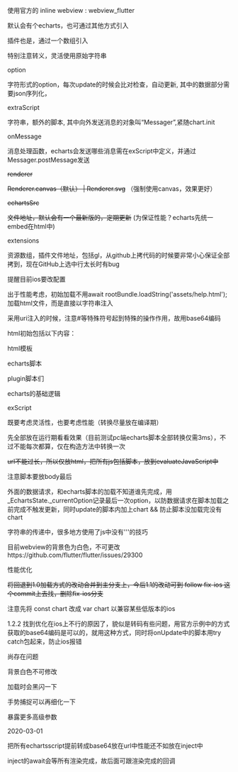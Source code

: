 使用官方的 inline webview : webview_flutter

默认会有个echarts，也可通过其他方式引入

插件也是，通过一个数组引入



特别注意转义，灵活使用原始字符串

option

字符形式的option，每次update的时候会比对检查，自动更新, 其中的数据部分需要json序列化，

extraScript

字符串，额外的脚本, 其中向外发送消息的对象叫“Messager”,紧随chart.init

onMessage

消息处理函数，echarts会发送哪些消息需在exScript中定义，并通过Messager.postMessage发送

~~renderer~~

~~Renderer.canvas（默认） | Renderer.svg~~ （强制使用canvas，效果更好）

~~echartsSrc~~

~~文件地址，默认会有一个最新版的，定期更新~~   (为保证性能？echarts先统一embed在html中)

extensions

资源数组，插件文件地址，包括gl，从github上拷代码的时候要非常小心保证全部拷到，现在GitHub上选中行太长时有bug

提醒目前ios要改配置



出于性能考虑，初始加载不用await rootBundle.loadString('assets/help.html');加载html文件，而是直接以字符串注入

采用uri注入的时候，注意#等特殊符号起到特殊的操作作用，故用base64编码



html初始包括以下内容：

html模板

echarts脚本

plugin脚本们

echarts的基础逻辑

exScript

既要考虑灵活性，也要考虑性能（转换尽量放在编译期）

先全部放在运行期看看效果（目前测试pc端echarts脚本全部转换仅需3ms），不过不能每次都算，仅在构造方法中转换一次

~~url不能过长，所以仅放html，把所有js包括脚本，放到evaluateJavaScript中~~

注意脚本要放body最后



外面的数据请求，和echarts脚本的加载不知道谁先完成，用\_EchartsState.\_currentOption记录最后一次option，以防数据请求在脚本加载之前完成不触发更新，同时update的脚本内加上chart && 防止脚本没加载完没有chart

字符串的传递中，很多地方使用了js中没有'''的技巧



目前webview的背景色为白色，不可更改https://github.com/flutter/flutter/issues/29300



性能优化

~~将回退到1.0加载方式的改动合并到主分支上，今后1.1的改动可到 follow fix-ios 这个commit上去找，删除fix-ios分支~~

注意先将 const chart 改成 var chart 以兼容某些低版本的ios

1.2.2 找到优化在ios上不行的原因了，貌似是转码有些问题，用官方示例中的方式获取的base64编码是可以的，就用这种方式，同时将onUpdate中的脚本用try catch包起来，防止ios报错



尚存在问题

背景白色不可修改

加载时会黑闪一下

手势捕捉可以再细化一下

暴露更多高级参数



2020-03-01

把所有echartsscript提前转成base64放在url中性能还不如放在inject中

inject的await会等所有渲染完成，故后面可跟渲染完成的回调